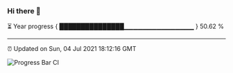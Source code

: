 ### Hi there 👋

⏳ Year progress { ███████████████▁▁▁▁▁▁▁▁▁▁▁▁▁▁▁ } 50.62 %

---

⏰ Updated on Sun, 04 Jul 2021 18:12:16 GMT

![Progress Bar CI](https://github.com/liununu/liununu/workflows/Progress%20Bar%20CI/badge.svg)
